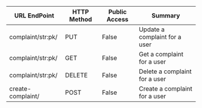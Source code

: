 | **URL EndPoint**          | **HTTP Method**| **Public Access** | **Summary**                            |
| ------------------------  | ---------------| ----------------- |----------------------------------------|
| complaint/str:pk/         |     PUT        |      False        | Update a complaint for a user          |
| complaint/str:pk/         |     GET        |      False        | Get a complaint for a user             |
| complaint/str:pk/         |  DELETE        |      False        | Delete a complaint for a user          |
| create-complaint/         |  POST         |      False       | Create a complaint for a user          |